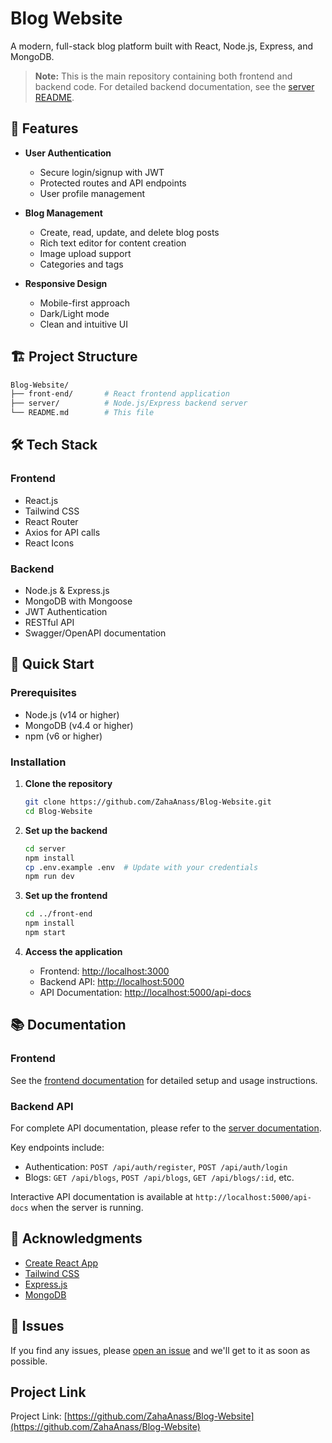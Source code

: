 # Blog Website

A modern, full-stack blog platform built with React, Node.js, Express, and MongoDB.

> **Note:** This is the main repository containing both frontend and backend code. For detailed backend documentation, see the [server README](./server/README.md).

## 🚀 Features

- **User Authentication**
  - Secure login/signup with JWT
  - Protected routes and API endpoints
  - User profile management

- **Blog Management**
  - Create, read, update, and delete blog posts
  - Rich text editor for content creation
  - Image upload support
  - Categories and tags

- **Responsive Design**
  - Mobile-first approach
  - Dark/Light mode
  - Clean and intuitive UI

## 🏗️ Project Structure

```bash
Blog-Website/
├── front-end/       # React frontend application
├── server/          # Node.js/Express backend server
└── README.md        # This file
```

## 🛠️ Tech Stack

### Frontend

- React.js
- Tailwind CSS
- React Router
- Axios for API calls
- React Icons

### Backend

- Node.js & Express.js
- MongoDB with Mongoose
- JWT Authentication
- RESTful API
- Swagger/OpenAPI documentation

## 🚀 Quick Start

### Prerequisites

- Node.js (v14 or higher)
- MongoDB (v4.4 or higher)
- npm (v6 or higher)

### Installation

1. **Clone the repository**

   ```bash
   git clone https://github.com/ZahaAnass/Blog-Website.git
   cd Blog-Website
   ```

2. **Set up the backend**

   ```bash
   cd server
   npm install
   cp .env.example .env  # Update with your credentials
   npm run dev
   ```

3. **Set up the frontend**

   ```bash
   cd ../front-end
   npm install
   npm start
   ```

4. **Access the application**

   - Frontend: <http://localhost:3000>
   - Backend API: <http://localhost:5000>
   - API Documentation: <http://localhost:5000/api-docs>

## 📚 Documentation

### Frontend

See the [frontend documentation](./front-end/README.md) for detailed setup and usage instructions.

### Backend API

For complete API documentation, please refer to the [server documentation](./server/README.md).

Key endpoints include:

- Authentication: `POST /api/auth/register`, `POST /api/auth/login`
- Blogs: `GET /api/blogs`, `POST /api/blogs`, `GET /api/blogs/:id`, etc.

Interactive API documentation is available at `http://localhost:5000/api-docs` when the server is running.

## 🙏 Acknowledgments

- [Create React App](https://create-react-app.dev/)
- [Tailwind CSS](https://tailwindcss.com/)
- [Express.js](https://expressjs.com/)
- [MongoDB](https://www.mongodb.com/)

## 🐛 Issues

If you find any issues, please [open an issue](https://github.com/ZahaAnass/Blog-Website/issues) and we'll get to it as soon as possible.

## Project Link

Project Link: [https://github.com/ZahaAnass/Blog-Website](https://github.com/ZahaAnass/Blog-Website)



